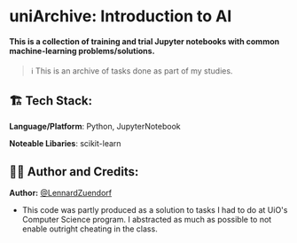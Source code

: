 # uniArchive: Introduction to AI
#### This is a collection of training and trial Jupyter notebooks with common machine-learning problems/solutions.</h4>

> ℹ️
> This is an archive of tasks done as part of my studies.


## 🏗️ Tech Stack:</h2>

**Language/Platform**: Python, JupyterNotebook

**Noteable Libaries**: scikit-learn

## 👨‍💻 Author and Credits:</h2>

**Author:** [@LennardZuendorf](https://github.com/LennardZuendorf)

- This code was partly produced as a solution to tasks I had to do at UiO's Computer Science program. I abstracted as much as possible to not enable outright cheating in the class.

